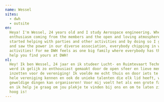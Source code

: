 ```yaml
---
name: Wessel
sites:
  - dwh
  - outsite
en:
  Heya! I'm Wessel, 24 years old and I study Aerospace engineering. When I joined DWH by joining the KMG, the
  enthusiasm coming from the members and the open and loving atmosphere made me feel at home straight away! I also
  started helping with parties and other activities and by doing so I got to know the association well pretty quickly
  and saw the power in our diverse association, everybody chipping in with their talents which results in very awesome
  activities! For me DWH feels as one big family where everybody has their own cozy place and I would love to 
  help you find yours at DWH!
nl:
  Hey! Ik ben Wessel, 24 jaar en ik studeer Lucht- en Ruimtevaart Techniek. Toen ik via de KMG DWH binnenkwam
  werd ik gelijk zo enthousiast gemaakt door de open sfeer en lieve mensen dat ik gelijk na de KMG me vol ben gaan
  inzetten voor de vereniging! Ik voelde me echt thuis en door iets te doen voor de vereniging leerde ik heel gauw de
  hele vereniging kennen en ook de unieke talenten die elk lid heeft, waardoor je met iedereen bij elkaar echt
  geweldige dingen kan organiseren! Voor mij voelt het als een grote familie waar iedereen een eigen plekje in heeft
  en ik help je graag om jou plekje te vinden bij ons en om te laten zien dat de spreekwoordelijke drempel niet zo
  hoog is!
---
```


